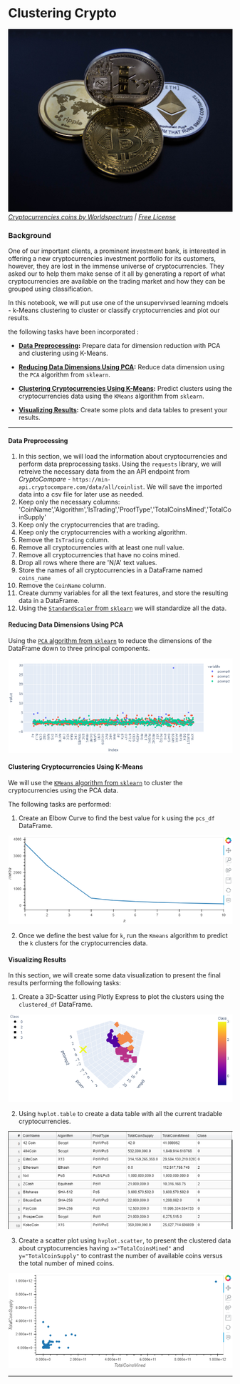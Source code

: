 # Clustering Crypto

![Cryptocurrencies coins](Resources/cryptocurrencies-coins.jpg)
_[Cryptocurrencies coins by Worldspectrum](https://www.pexels.com/@worldspectrum?utm_content=attributionCopyText&utm_medium=referral&utm_source=pexels) | [Free License](https://www.pexels.com/photo-license/)_

### Background

One of our important clients, a prominent investment bank, is interested in offering a new cryptocurrencies investment portfolio for its customers, however, they are lost in the immense universe of cryptocurrencies. They asked our to help them make sense of it all by generating a report of what cryptocurrencies are available on the trading market and how they can be grouped using classification.  

In this notebook, we will put use one of the unsupervivsed learning mdoels - k-Means clustering to cluster or classify cryptocurrencies and plot our results.

the following tasks have been incorporated :

* **[Data Preprocessing](#Data-Preprocessing):** Prepare data for dimension reduction with PCA and clustering using K-Means.

* **[Reducing Data Dimensions Using PCA](#Reducing-Data-Dimensions-Using-PCA):** Reduce data dimension using the `PCA` algorithm from `sklearn`.

* **[Clustering Cryptocurrencies Using K-Means](#Clustering-Cryptocurrencies-Using-K-Means):** Predict clusters using the cryptocurrencies data using the `KMeans` algorithm from `sklearn`.

* **[Visualizing Results](#Visualizing-Results):** Create some plots and data tables to present your results.

---

#### Data Preprocessing

1. In this section, we will load the information about cryptocurrencies and perform data preprocessing tasks.  Using the `requests` library, we will retreive the necessary data from the an API endpoint from _CryptoCompare_ - `https://min-api.cryptocompare.com/data/all/coinlist`. We will save the imported data into a csv file for later use as needed. 
2. Keep only the necessary columns: 'CoinName','Algorithm','IsTrading','ProofType','TotalCoinsMined','TotalCoinSupply'
3. Keep only the cryptocurrencies that are trading.
4. Keep only the cryptocurrencies with a working algorithm.
5. Remove the `IsTrading` column.
6. Remove all cryptocurrencies with at least one null value.
7. Remove all cryptocurrencies that have no coins mined.
8. Drop all rows where there are 'N/A' text values.
9. Store the names of all cryptocurrencies in a DataFrame named `coins_name`
10. Remove the `CoinName` column.
11. Create dummy variables for all the text features, and store the resulting data in a DataFrame.
12. Using the [`StandardScaler` from `sklearn`](https://scikit-learn.org/stable/modules/generated/sklearn.preprocessing.StandardScaler.html) we will standardize all the data.

#### Reducing Data Dimensions Using PCA

Using the [`PCA` algorithm from `sklearn`](https://scikit-learn.org/stable/modules/generated/sklearn.decomposition.PCA.html) to reduce the dimensions of the  DataFrame down to three principal components.

![Principal Components](Resources/pca_scatter.PNG)

#### Clustering Cryptocurrencies Using K-Means

We will use the [`KMeans` algorithm from `sklearn`](https://scikit-learn.org/stable/modules/generated/sklearn.cluster.KMeans.html) to cluster the cryptocurrencies using the PCA data.

The following tasks are performed:

1. Create an Elbow Curve to find the best value for `k` using the `pcs_df` DataFrame.

![Elbow Corve](Resources/elbow_curve.PNG)

2. Once we define the best value for `k`, run the `Kmeans` algorithm to predict the `k` clusters for the cryptocurrencies data. 


#### Visualizing Results

In this section, we will create some data visualization to present the final results performing the following tasks:

1. Create a 3D-Scatter using Plotly Express to plot the clusters using the `clustered_df` DataFrame. 

![Crypto clusters](Resources/crypto_clusters.PNG)

2. Using `hvplot.table` to create a data table with all the current tradable cryptocurrencies. 

![Tradable coins](Resources/tradable_crypto.PNG)

3. Create a scatter plot using `hvplot.scatter`, to present the clustered data about cryptocurrencies having `x="TotalCoinsMined"` and `y="TotalCoinSupply"` to contrast the number of available coins versus the total number of mined coins. 

![Crypto mined Vs supply](Resources/crypto_mined_supply.PNG)

---

